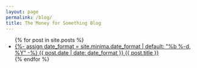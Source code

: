 ```yaml
---
layout: page
permalink: /blog/
title: The Money for Something Blog
---
```


<ul class="posts">
{% for post in site.posts %}
  <li><a href="{{post.url}}">
    <span>
      {%- assign date_format = site.minima.date_format | default: "%b %-d, %Y" -%}
      {{ post.date | date: date_format }}
    </span>
    {{ post.title }}
  </a></li>
{% endfor %}
</ul>
